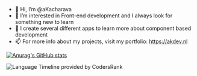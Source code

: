 - 👋 Hi, I’m @aKacharava
- 👀 I’m interested in Front-end development and I always look for something new to learn
- 🌱 I create several different apps to learn more about component based development
- 📫 For more info about my projects, visit my portfolio: https://akdev.nl

[![Anurag's GitHub stats](https://github-readme-stats.vercel.app/api?username=aKacharava&theme=nightowl&hide_rank=true)](https://github.com/anuraghazra/github-readme-stats)


![Language Timeline provided by CodersRank](https://cr-skills-chart-widget.azurewebsites.net/api/api?username=akacharava&branding=false&labels=true)
